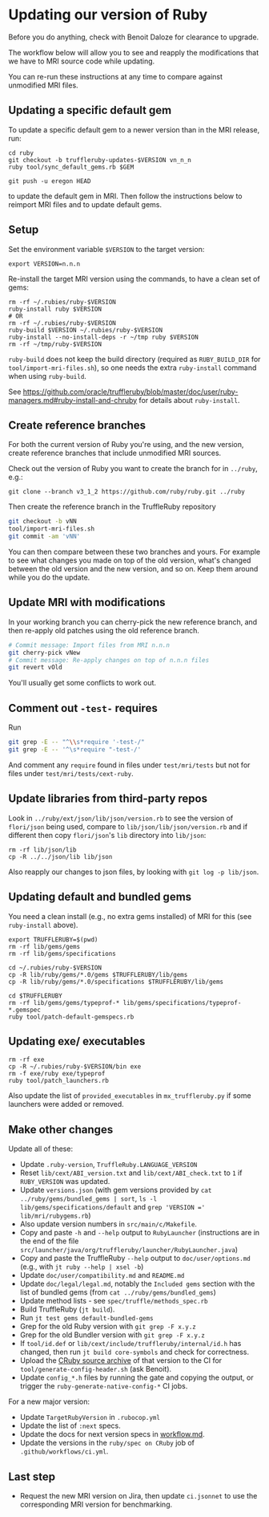 # Updating our version of Ruby

Before you do anything, check with Benoit Daloze for clearance to upgrade.

The workflow below will allow you to see and reapply the modifications that we
have to MRI source code while updating.

You can re-run these instructions at any time to compare against unmodified
MRI files.

## Updating a specific default gem

To update a specific default gem to a newer version than in the MRI release, run:
```
cd ruby
git checkout -b truffleruby-updates-$VERSION vn_n_n
ruby tool/sync_default_gems.rb $GEM

git push -u eregon HEAD
```
to update the default gem in MRI.
Then follow the instructions below to reimport MRI files and to update default gems.

## Setup

Set the environment variable `$VERSION` to the target version:
```
export VERSION=n.n.n
```

Re-install the target MRI version using the commands, to have a clean set of gems:
```
rm -rf ~/.rubies/ruby-$VERSION
ruby-install ruby $VERSION
# OR
rm -rf ~/.rubies/ruby-$VERSION
ruby-build $VERSION ~/.rubies/ruby-$VERSION
ruby-install --no-install-deps -r ~/tmp ruby $VERSION
rm -rf ~/tmp/ruby-$VERSION
```

`ruby-build` does not keep the build directory
(required as `RUBY_BUILD_DIR` for `tool/import-mri-files.sh`),
so one needs the extra `ruby-install` command when using `ruby-build`.

See https://github.com/oracle/truffleruby/blob/master/doc/user/ruby-managers.md#ruby-install-and-chruby for details
about `ruby-install`.

## Create reference branches

For both the current version of Ruby you're using, and the new version, create
reference branches that include unmodified MRI sources.

Check out the version of Ruby you want to create the branch for in `../ruby`, e.g.:

```
git clone --branch v3_1_2 https://github.com/ruby/ruby.git ../ruby
```

Then create the reference branch in the TruffleRuby repository

```bash
git checkout -b vNN
tool/import-mri-files.sh
git commit -am 'vNN'
```

You can then compare between these two branches and yours. For example to see
what changes you made on top of the old version, what's changed between the
old version and the new version, and so on. Keep them around while you do the
update.

## Update MRI with modifications

In your working branch you can cherry-pick the new reference branch,
and then re-apply old patches using the old reference branch.

```bash
# Commit message: Import files from MRI n.n.n
git cherry-pick vNew
# Commit message: Re-apply changes on top of n.n.n files
git revert vOld
```

You'll usually get some conflicts to work out.

## Comment out `-test-` requires

Run

```bash
git grep -E -- "^\\s*require '-test-/"
git grep -E -- '^\s*require "-test-/'
```

And comment any `require` found in files under `test/mri/tests`
but not for files under `test/mri/tests/cext-ruby`.

## Update libraries from third-party repos

Look in `../ruby/ext/json/lib/json/version.rb` to see the version of `flori/json` being used,
compare to `lib/json/lib/json/version.rb` and if different then
copy `flori/json`'s `lib` directory into `lib/json`:
```
rm -rf lib/json/lib
cp -R ../../json/lib lib/json
```

Also reapply our changes to json files, by looking with `git log -p lib/json`.

## Updating default and bundled gems

You need a clean install (e.g., no extra gems installed) of MRI for this
(see `ruby-install` above).

```
export TRUFFLERUBY=$(pwd)
rm -rf lib/gems/gems
rm -rf lib/gems/specifications

cd ~/.rubies/ruby-$VERSION
cp -R lib/ruby/gems/*.0/gems $TRUFFLERUBY/lib/gems
cp -R lib/ruby/gems/*.0/specifications $TRUFFLERUBY/lib/gems

cd $TRUFFLERUBY
rm -rf lib/gems/gems/typeprof-* lib/gems/specifications/typeprof-*.gemspec
ruby tool/patch-default-gemspecs.rb
```

## Updating exe/ executables

```
rm -rf exe
cp -R ~/.rubies/ruby-$VERSION/bin exe
rm -f exe/ruby exe/typeprof
ruby tool/patch_launchers.rb
```

Also update the list of `provided_executables` in `mx_truffleruby.py` if some launchers were added or removed.

## Make other changes

Update all of these:

* Update `.ruby-version`, `TruffleRuby.LANGUAGE_VERSION`
* Reset `lib/cext/ABI_version.txt` and `lib/cext/ABI_check.txt` to `1` if `RUBY_VERSION` was updated.
* Update `versions.json` (with gem versions provided by `cat ../ruby/gems/bundled_gems | sort`, `ls -l lib/gems/specifications/default` and `grep 'VERSION =' lib/mri/rubygems.rb`)
* Also update version numbers in `src/main/c/Makefile`.
* Copy and paste `-h` and `--help` output to `RubyLauncher` (instructions are in the end of the file `src/launcher/java/org/truffleruby/launcher/RubyLauncher.java`)
* Copy and paste the TruffleRuby `--help` output to `doc/user/options.md` (e.g., with `jt ruby --help | xsel -b`)
* Update `doc/user/compatibility.md` and `README.md`
* Update `doc/legal/legal.md`, notably the `Included gems` section with the list of bundled gems (from `cat ../ruby/gems/bundled_gems`)
* Update method lists - see `spec/truffle/methods_spec.rb`
* Build TruffleRuby (`jt build`).
* Run `jt test gems default-bundled-gems`
* Grep for the old Ruby version with `git grep -F x.y.z`
* Grep for the old Bundler version with `git grep -F x.y.z`
* If `tool/id.def` or `lib/cext/include/truffleruby/internal/id.h` has changed, then run `jt build core-symbols` and check for correctness.
* Upload the [CRuby source archive](https://www.ruby-lang.org/en/downloads/) of that version to the CI for `tool/generate-config-header.sh` (ask Benoit).
* Update `config_*.h` files by running the gate and copying the output, or trigger the `ruby-generate-native-config-*` CI jobs.

For a new major version:
* Update `TargetRubyVersion` in `.rubocop.yml`
* Update the list of `:next` specs.
* Update the docs for next version specs in [workflow.md](workflow.md).
* Update the versions in the `ruby/spec on CRuby` job of `.github/workflows/ci.yml`.

## Last step

* Request the new MRI version on Jira, then update `ci.jsonnet` to use the corresponding MRI version for benchmarking.
